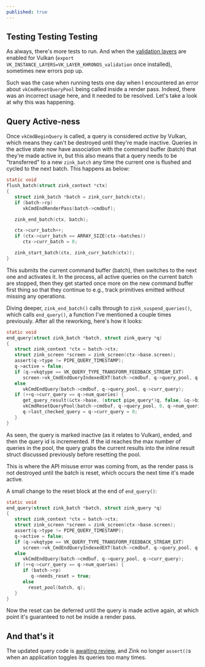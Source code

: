 ```yaml
---
published: true
---
```

## Testing Testing Testing

As always, there's more tests to run. And when the [validation layers](https://github.com/KhronosGroup/Vulkan-ValidationLayers) are enabled for Vulkan (`export VK_INSTANCE_LAYERS=VK_LAYER_KHRONOS_validation` once installed), sometimes new errors pop up.

Such was the case when running tests one day when I encountered an error about `vkCmdResetQueryPool` being called inside a render pass. Indeed, there was an incorrect usage here, and it needed to be resolved. Let's take a look at why this was happening.

## Query Active-ness
Once `vkCmdBeginQuery` is called, a query is considered *active* by Vulkan, which means they can't be destroyed until they're made inactive. Queries in the active state now have association with the command buffer (batch) that they're made active in, but this also means that a query needs to be "transferred" to a new `zink_batch` any time the current one is flushed and cycled to the next batch. This happens as below:

```c
static void
flush_batch(struct zink_context *ctx)
{
   struct zink_batch *batch = zink_curr_batch(ctx);
   if (batch->rp)
      vkCmdEndRenderPass(batch->cmdbuf);

   zink_end_batch(ctx, batch);

   ctx->curr_batch++;
   if (ctx->curr_batch == ARRAY_SIZE(ctx->batches))
      ctx->curr_batch = 0;

   zink_start_batch(ctx, zink_curr_batch(ctx));
}
```
This submits the current command buffer (batch), then switches to the next one and activates it. In the process, all active queries on the current batch are stopped, then they get started once more on the new command buffer first thing so that they continue to e.g., track primitives emitted without missing any operations.

Diving deeper, `zink_end_batch()` calls through to `zink_suspend_queries()`, which calls `end_query()`, a function I've mentioned a couple times previously. After all the reworking, here's how it looks:
```c
static void
end_query(struct zink_batch *batch, struct zink_query *q)
{
   struct zink_context *ctx = batch->ctx;
   struct zink_screen *screen = zink_screen(ctx->base.screen);
   assert(q->type != PIPE_QUERY_TIMESTAMP);
   q->active = false;
   if (q->vkqtype == VK_QUERY_TYPE_TRANSFORM_FEEDBACK_STREAM_EXT)
      screen->vk_CmdEndQueryIndexedEXT(batch->cmdbuf, q->query_pool, q->curr_query, q->index);
   else
      vkCmdEndQuery(batch->cmdbuf, q->query_pool, q->curr_query);
   if (++q->curr_query == q->num_queries) {
      get_query_result(&ctx->base, (struct pipe_query*)q, false, &q->big_result);
      vkCmdResetQueryPool(batch->cmdbuf, q->query_pool, 0, q->num_queries);
      q->last_checked_query = q->curr_query = 0;
   }
}
```
As seen, the query is marked inactive (as it relates to Vulkan), ended, and then the query id is incremented. If the id reaches the max number of queries in the pool, the query grabs the current results into the inline result struct discussed previously before resetting the pool.

This is where the API misuse error was coming from, as the render pass is not destroyed until the batch is reset, which occurs the next time it's made active.

A small change to the reset block at the end of `end_query()`:
```c
static void
end_query(struct zink_batch *batch, struct zink_query *q)
{
   struct zink_context *ctx = batch->ctx;
   struct zink_screen *screen = zink_screen(ctx->base.screen);
   assert(q->type != PIPE_QUERY_TIMESTAMP);
   q->active = false;
   if (q->vkqtype == VK_QUERY_TYPE_TRANSFORM_FEEDBACK_STREAM_EXT)
      screen->vk_CmdEndQueryIndexedEXT(batch->cmdbuf, q->query_pool, q->curr_query, q->index);
   else
      vkCmdEndQuery(batch->cmdbuf, q->query_pool, q->curr_query);
   if (++q->curr_query == q->num_queries) {
      if (batch->rp)
         q->needs_reset = true;
      else
        reset_pool(batch, q);
   }
}
```
Now the reset can be deferred until the query is made active again, at which point it's guaranteed to not be inside a render pass.

## And that's it
The updated query code is [awaiting review](https://gitlab.freedesktop.org/mesa/mesa/-/merge_requests/5533), and Zink no longer `assert()`s when an application toggles its queries too many times.
